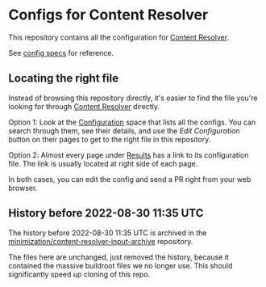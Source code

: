 # Configs for Content Resolver

This repository contains all the configuration for [Content Resolver](https://tiny.distro.builders).

See [config specs](https://github.com/minimization/content-resolver/tree/master/config_specs) for reference. 

## Locating the right file

Instead of browsing this repository directly, it's easier to find the file you're looking for through [Content Resolver](https://tiny.distro.builders) directly.

Option 1: Look at the [Configuration](https://tiny.distro.builders/configs_workloads.html) space that lists all the configs. You can search through them, see their details, and use the *Edit Configuration* button on their pages to get to the right file in this repository.

Option 2: Almost every page under [Results](https://tiny.distro.builders/workloads.html) has a link to its configuration file. The link is usually located at right side of each page.

In both cases, you can edit the config and send a PR right from your web browser.

## History before 2022-08-30 11:35 UTC

The history before 2022-08-30 11:35 UTC is archived in the [minimization/content-resolver-input-archive](https://github.com/minimization/content-resolver-input-archive) repository.

The files here are unchanged, just removed the history,
because it contained the massive buildroot files
we no longer use. This should significantly speed up
cloning of this repo.
